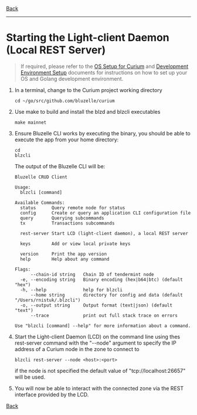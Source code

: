 [Back](../../README.md)
***

Starting the Light-client Daemon (Local REST Server)
====================================================

>If required, please refer to the [OS Setup for Curium](../setup/os.md) and 
[Development Environment Setup](./docs/setup/devenv.md) documents for 
instructions on how to set up your OS and Golang development environment.


1.  In a terminal, change to the Curium project working directory

        cd ~/go/src/github.com/bluzelle/curium
 
2.  Use make to build and install the blzd and blzcli executables

        make mainnet
 
3.  Ensure Bluzelle CLI works by executing the binary, you should 
    be able to execute the app from your home directory:

        cd
        blzcli
        
    The output of the Bluzelle CLI will be:

        Bluzelle CRUD Client
        
        Usage:
          blzcli [command]

        Available Commands:
          status      Query remote node for status
          config      Create or query an application CLI configuration file
          query       Querying subcommands
          tx          Transactions subcommands
        
          rest-server Start LCD (light-client daemon), a local REST server
        
          keys        Add or view local private keys
        
          version     Print the app version
          help        Help about any command
        
        Flags:
              --chain-id string   Chain ID of tendermint node
          -e, --encoding string   Binary encoding (hex|b64|btc) (default "hex")
          -h, --help              help for blzcli
              --home string       directory for config and data (default "/Users/rnistuk/.blzcli")
          -o, --output string     Output format (text|json) (default "text")
              --trace             print out full stack trace on errors

        Use "blzcli [command] --help" for more information about a command.

4.  Start the Light-client Daemon (LCD) on the command line using thes 
    rest-server command with the "--node" argument to specify the IP address of 
    a Curium node in the zone to connect to

        blzcli rest-server --node <host>:<port>
    
    if the node is not specified the default value of  "tcp://localhost:26657"
    will be used.

5.  You will now be able to interact with the connected zone via the REST 
    interface provided by the LCD.

[Back](../../README.md)
